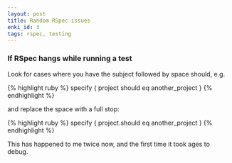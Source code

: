 ```yaml
---
layout: post
title: Random RSpec issues
enki_id: 3
tags: rspec, testing
---
```


### If RSpec hangs while running a test

Look for cases where you have the subject followed by space should, e.g.

{% highlight ruby %}
specify { project should eq another_project }
{% endhighlight %}

and replace the space with a full stop:

{% highlight ruby %}
specify { project.should eq another_project }
{% endhighlight %}

This has happened to me twice now, and the first time it took ages to debug.
